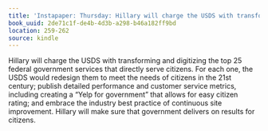 ```yaml
---
title: 'Instapaper: Thursday: Hillary will charge the USDS with transforming and digitizin…'
book_uuid: 2de71c1f-de4b-4d3b-a298-b46a182ff9bd
location: 259-262
source: kindle
---
```


Hillary will charge the USDS with transforming and digitizing the top 25 federal government services that directly serve citizens. For each one, the USDS would redesign them to meet the needs of citizens in the 21st century; publish detailed performance and customer service metrics, including creating a “Yelp for government” that allows for easy citizen rating; and embrace the industry best practice of continuous site improvement. Hillary will make sure that government delivers on results for citizens.